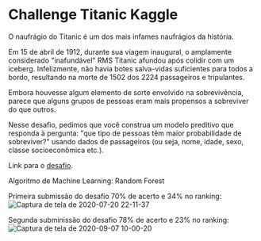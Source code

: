 # Challenge Titanic Kaggle

O naufrágio do Titanic é um dos mais infames naufrágios da história.

Em 15 de abril de 1912, durante sua viagem inaugural, o amplamente considerado "inafundável" RMS Titanic afundou após colidir com um iceberg. Infelizmente, não havia botes salva-vidas suficientes para todos a bordo, resultando na morte de 1502 dos 2224 passageiros e tripulantes.

Embora houvesse algum elemento de sorte envolvido na sobrevivência, parece que alguns grupos de pessoas eram mais propensos a sobreviver do que outros.

Nesse desafio, pedimos que você construa um modelo preditivo que responda à pergunta: "que tipo de pessoas têm maior probabilidade de sobreviver?" usando dados de passageiros (ou seja, nome, idade, sexo, classe socioeconômica etc.).

Link para o [desafio](https://www.kaggle.com/c/titanic/overview).

Algoritmo de Machine Learning: Random Forest

Primeira submissão do desafio 70% de acerto e 34% no ranking:
![Captura de tela de 2020-07-20 22-11-37](https://user-images.githubusercontent.com/52939036/88001258-14437a00-cad6-11ea-8c4a-c073b3a428c4.png)

Segunda subminissão do desafio 78% de acerto e 23% no ranking:
![Captura de tela de 2020-09-07 10-00-20](https://user-images.githubusercontent.com/52939036/92390357-15b21b80-f0f1-11ea-8b63-a3b10eab2049.png)

